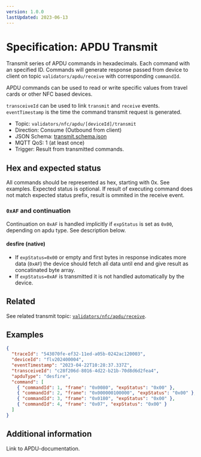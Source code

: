 ```yaml
---
version: 1.0.0
lastUpdated: 2023-06-13
---
```


# Specification: APDU Transmit

Transmit series of APDU commands in hexadecimals. Each command with an specified
ID. Commands will generate response passed from device to client on topic
`validators/apdu/receive` with corresponding `commandId`.

APDU commands can be used to read or write specific values from travel cards or
other NFC based devices.

`transceiveId` can be used to link `transmit` and `receive` events.
`eventTimestamp` is the time the command transmit request is generated.

- Topic: `validators/nfc/apdu/[deviceId]/transmit`
- Direction: Consume (Outbound from client)
- JSON Schema: [transmit.schema.json](./transmit.transmit.json)
- MQTT QoS: 1 (at least once)
- Trigger: Result from transmitted commands.

## Hex and expected status

All commands should be represented as hex, starting with 0x. See examples.
Expected status is optional. If result of executing command does not match
expected status prefix, result is ommited in the receive event.

### `0xAF` and continuation

Continuation on `0xAF` is handled implicitly if `expStatus` is set as `0x00`,
depending on apdu type. See description below.

#### desfire (native)

- If `expStatus=0x00` or empty and first bytes in response indicates more data
  (`0xAF`) the device should fetch all data until end and give result as
  concatinated byte array.
- If `expStatus=0xAF` is transmitted it is not handled automatically by the
  device.

## Related

See related transmit topic: [`validators/nfc/apdu/receive`](../receive).

## Examples

```json
{
  "traceId": "543070fe-ef32-11ed-a05b-0242ac120003",
  "deviceId": "flv202400004",
  "eventTimestamp": "2023-04-22T10:28:37.337Z",
  "transceiveId": "c28f206d-8016-4d22-b21b-70d8d6d2fea4",
  "apduType": "desfire",
  "command": [
    { "commandId": 1, "frame": "0x0080", "expStatus": "0x00" },
    { "commandId": 2, "frame": "0x000000100000", "expStatus": "0x00" },
    { "commandId": 3, "frame": "0x0180", "expStatus": "0x00" },
    { "commandId": 4, "frame": "0x07", "expStatus": "0x00" }
  ]
}
```

## Additional information

Link to APDU-documentation.
